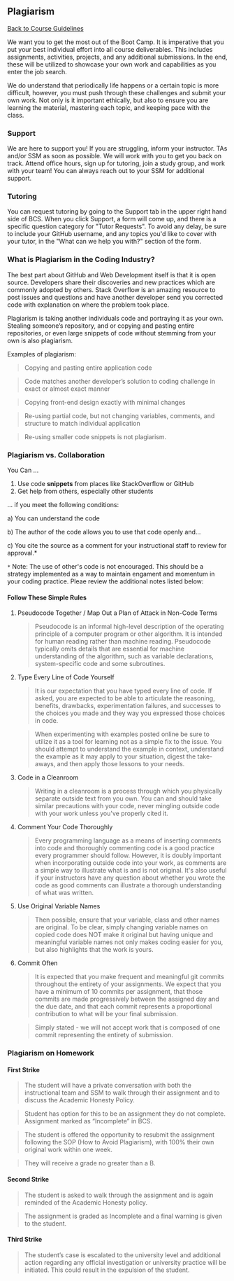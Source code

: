 ## Plagiarism
[Back to Course Guidelines](/../../)


We want you to get the most out of the Boot Camp. It is imperative that you put your best individual effort  into all course deliverables. This includes assignments, activities, projects, and any additional submissions. In the end, these will be utilized to showcase your own work and capabilities as you enter the job search.

We do understand that periodically life happens or a certain topic is more difficult, however, you must push through these challenges and submit your own work. Not only is it important ethically, but also to ensure you are learning the material, mastering each topic, and keeping pace with the class.

### Support
We are here to support you! If you are struggling, inform your instructor. TAs and/or SSM as soon as possible. We will work with you to get you back on track. Attend office hours, sign up for tutoring, join a study group, and work with your team! You can always reach out to your SSM for additional support.

### Tutoring
You can request tutoring by going to the Support tab in the upper right hand side of BCS. When you click Support, a form will come up, and there is a specific question category for "Tutor Requests". To avoid any delay, be sure to include your GitHub username, and any topics you'd like to cover with your tutor, in the "What can we help you with?" section of the form.

### What is Plagiarism in the Coding Industry?
The best part about GitHub and Web Development itself is that it is open source. Developers share their discoveries and new practices which are commonly adopted by others. Stack Overflow is an amazing resource to post issues and questions and have another developer send you corrected code with explanation on where the problem took place. 

Plagiarism is taking another individuals code and portraying it as your own. Stealing someone’s repository, and or copying and pasting entire repositories, or even large snippets of code without stemming from your own is also plagiarism.

Examples of plagiarism:

> Copying and pasting entire application code

> Code matches another developer’s solution to coding challenge in exact or almost exact manner

> Copying front-end design exactly with minimal changes

> Re-using partial code, but not changing variables, comments, and structure to match individual application

> Re-using smaller code snippets is not plagiarism.


### Plagiarism vs. Collaboration

You Can ...
1. Use code **snippets** from places like StackOverflow or GitHub
2. Get help from others, especially other students

... if you meet the following conditions:

a) You can understand the code

b) The author of the code allows you to use that code openly and...

c) You cite the source as a comment for your instructional staff to review for approval.*

`*` Note: The use of other's code is not encouraged. This should be a strategy implemented as a way to maintain engament and momentum in your coding practice. Pleae review the additional notes listed below:


#### Follow These Simple Rules


1. Pseudocode Together / Map Out a Plan of Attack in Non-Code Terms
    > Pseudocode is an informal high-level description of the operating principle of a computer program or other algorithm. It is intended for human reading rather than machine reading. Pseudocode typically omits details that are essential for machine understanding of the algorithm, such as variable declarations, system-specific code and some subroutines.

2. Type Every Line of Code Yourself

    > It is our expectation that you have typed every line of code. If asked, you are expected to be able to articulate the reasoning, benefits, drawbacks, experimentation failures, and successes to the choices you made and they way you expressed those choices in code.

    > When experimenting with examples posted online be sure to utilize it as a tool for learning not as a simple fix to the issue. You should attempt to understand the example in context, understand the example as it may apply to your situation, digest the take-aways, and then apply those lessons to your needs.


3. Code in a Cleanroom

    >Writing in a cleanroom is a process through which you physically separate outside text from you own. You can and should take similar precautions with your code, never mingling outside code with your work unless you've properly cited it.

4. Comment Your Code Thoroughly

    >Every programming language as a means of inserting comments into code and thoroughly commenting code is a good practice every programmer should follow. However, it is doubly important when incorporating outside code into your work, as comments are a simple way to illustrate what is and is not original. It's also useful if your instructors have any question about whether you wrote the code as good comments can illustrate a thorough understanding of what was written.

5. Use Original Variable Names

    > Then possible, ensure that your variable, class and other names are original. To be clear, simply changing variable names on copied code does NOT make it original but having unique and meaningful variable names not only makes coding easier for you, but also highlights that the work is yours.

6. Commit Often

    >It is expected that you make frequent and meaningful git commits throughout the entirety of your assignments. We expect that you have a minimum of 10 commits per assignment, that those commits are made progressively between the assigned day and the due date, and that each commit represents a proportional contribution to what will be your final submission.

    >Simply stated - we will not accept work that is composed of one commit representing the entirety of submission. 



### Plagiarism on Homework

#### First Strike

> The student will have a private conversation with both the instructional team and SSM to walk through their assignment and to discuss the Academic Honesty Policy.

> Student has option for this to be an assignment they do not complete. Assignment marked as “Incomplete” in BCS.

> The student is offered the opportunity to resubmit the assignment following the SOP (How to Avoid Plagiarism), with 100% their own original work within one week.

> They will receive a grade no greater than a B.


#### Second Strike

> The student is asked to walk through the assignment and is again reminded of the Academic Honesty policy. 

> The assignment is graded as Incomplete and a final warning is given to the student.

#### Third Strike

> The student’s case is escalated to the university level and additional action  regarding any official investigation or university practice will be initiated. This could result in the expulsion of the student.